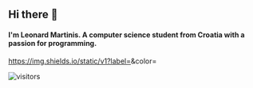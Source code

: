 ## Hi there 👋
#### I'm Leonard Martinis. A computer science student from Croatia with a passion for programming. 

https://img.shields.io/static/v1?label=<HTML5>&color=<PURPLE>



![visitors](https://visitor-badge.glitch.me/badge?page_id=LeonardM01.LeonardM01&left_color=grey&right_color=purple)
